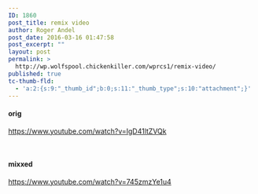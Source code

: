 ```yaml
---
ID: 1860
post_title: remix video
author: Roger Andel
post_date: 2016-03-16 01:47:58
post_excerpt: ""
layout: post
permalink: >
  http://wp.wolfspool.chickenkiller.com/wprcs1/remix-video/
published: true
tc-thumb-fld:
  - 'a:2:{s:9:"_thumb_id";b:0;s:11:"_thumb_type";s:10:"attachment";}'
---
```

<h4>orig</h4>

https://www.youtube.com/watch?v=IgD41ltZVQk

&nbsp;

<h4>mixxed</h4>

https://www.youtube.com/watch?v=745zmzYe1u4